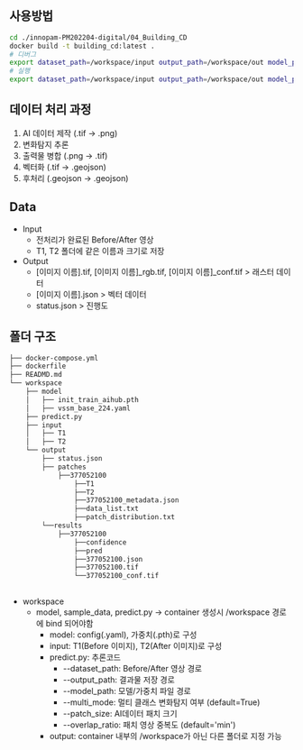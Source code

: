 
## 사용방법

```bash
cd ./innopam-PM202204-digital/04_Building_CD
docker build -t building_cd:latest .
# 디버그
export dataset_path=/workspace/input output_path=/workspace/out model_path=/workspace/model && docker compose run mambacd
# 실행
export dataset_path=/workspace/input output_path=/workspace/out model_path=/workspace/model && docker compose up
```

## 데이터 처리 과정
1. AI 데이터 제작 (.tif -> .png)
2. 변화탐지 추론
3. 출력물 병합 (.png -> .tif)
4. 벡터화 (.tif -> .geojson)
5. 후처리 (.geojson -> .geojson)

## Data
- Input
	- 전처리가 완료된 Before/After 영상
	- T1, T2 폴더에 같은 이름과 크기로 저장
- Output
	- [이미지 이름].tif, [이미지 이름]_rgb.tif, [이미지 이름]_conf.tif > 래스터 데이터
	- [이미지 이름].json > 벡터 데이터
	- status.json > 진행도
	
## 폴더 구조
```bash
├── docker-compose.yml
├── dockerfile
├── READMD.md
└── workspace
    ├── model
    │   ├── init_train_aihub.pth
	│   ├── vssm_base_224.yaml
    ├── predict.py
    ├── input
    │   ├── T1
    │   ├── T2
    └── output
        ├── status.json
        ├── patches
			├──377052100
				├──T1
				├──T2
				├──377052100_metadata.json
				├──data_list.txt
				├──patch_distribution.txt
		└──results
			├──377052100
				├──confidence
				├──pred
				├──377052100.json
				├──377052100.tif
				└──377052100_conf.tif
		
```
- workspace
	- model, sample_data, predict.py -> container 생성시 /workspace 경로에 bind 되어야함
		- model: config(.yaml), 가중치(.pth)로 구성
		- input: T1(Before 이미지), T2(After 이미지)로 구성
		- predict.py: 추론코드
			- --dataset_path: Before/After 영상 경로
			- --output_path: 결과물 저장 경로
			- --model_path: 모델/가중치 파일 경로
			- --multi_mode: 멀티 클래스 변화탐지 여부 (default=True)
			- --patch_size: AI데이터 패치 크기
			- --overlap_ratio: 패치 영상 중복도 (default='min')
		- output: container 내부의 /workspace가 아닌 다른 폴더로 지정 가능
